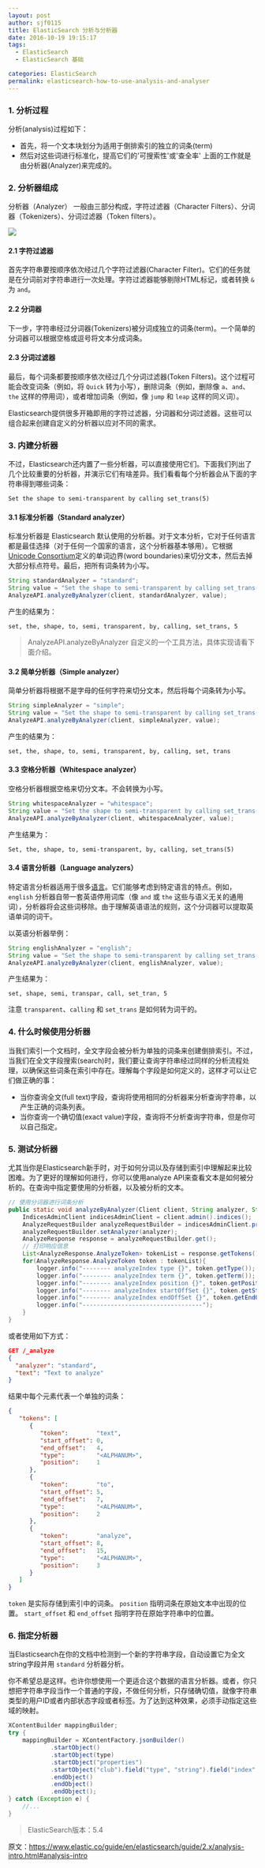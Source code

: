 ```yaml
---
layout: post
author: sjf0115
title: ElasticSearch 分析与分析器
date: 2016-10-19 19:15:17
tags:
  - ElasticSearch
  - ElasticSearch 基础

categories: ElasticSearch
permalink: elasticsearch-how-to-use-analysis-and-analyser
---
```


### 1. 分析过程

分析(analysis)过程如下：
- 首先，将一个文本块划分为适用于倒排索引的独立的词条(term)
- 然后对这些词进行标准化，提高它们的'可搜索性'或'查全率'
上面的工作就是由分析器(Analyzer)来完成的。

### 2. 分析器组成

分析器（Analyzer） 一般由三部分构成，字符过滤器（Character Filters）、分词器（Tokenizers）、分词过滤器（Token filters）。

![](https://github.com/sjf0115/PubLearnNotes/blob/master/image/ElasticSearch/elasticsearch-how-to-use-analysis-and-analyser-1.png?raw=true)

#### 2.1 字符过滤器

首先字符串要按顺序依次经过几个字符过滤器(Character Filter)。它们的任务就是在分词前对字符串进行一次处理。字符过滤器能够剔除HTML标记，或者转换 `&` 为 `and`。

#### 2.2 分词器

下一步，字符串经过分词器(Tokenizers)被分词成独立的词条(term)。一个简单的分词器可以根据空格或逗号将文本分成词条。

#### 2.3 分词过滤器

最后，每个词条都要按顺序依次经过几个分词过滤器(Token Filters)。这个过程可能会改变词条（例如，将 `Quick` 转为小写），删除词条（例如，删除像 `a`、`and`、`the` 这样的停用词），或者增加词条（例如，像 `jump` 和 `leap` 这样的同义词）。

Elasticsearch提供很多开箱即用的字符过滤器，分词器和分词过滤器。这些可以组合起来创建自定义的分析器以应对不同的需求。

### 3. 内建分析器

不过，Elasticsearch还内置了一些分析器，可以直接使用它们。下面我们列出了几个比较重要的分析器，并演示它们有啥差异。我们看看每个分析器会从下面的字符串得到哪些词条：
```
Set the shape to semi-transparent by calling set_trans(5)
```

#### 3.1  标准分析器（Standard analyzer）

标准分析器是 Elasticsearch 默认使用的分析器。对于文本分析，它对于任何语言都是最佳选择（对于任何一个国家的语言，这个分析器基本够用）。它根据[Unicode Consortium](http://www.unicode.org/reports/tr29/)定义的单词边界(word boundaries)来切分文本，然后去掉大部分标点符号。最后，把所有词条转为小写。

```java
String standardAnalyzer = "standard";
String value = "Set the shape to semi-transparent by calling set_trans(5)";
AnalyzeAPI.analyzeByAnalyzer(client, standardAnalyzer, value);
```
产生的结果为：
```
set, the, shape, to, semi, transparent, by, calling, set_trans, 5
```
> AnalyzeAPI.analyzeByAnalyzer 自定义的一个工具方法，具体实现请看下面介绍。

#### 3.2 简单分析器（Simple analyzer）

简单分析器将根据不是字母的任何字符来切分文本，然后将每个词条转为小写。
```java
String simpleAnalyzer = "simple";
String value = "Set the shape to semi-transparent by calling set_trans(5)";
AnalyzeAPI.analyzeByAnalyzer(client, simpleAnalyzer, value);
```    
产生的结果为：
```
set, the, shape, to, semi, transparent, by, calling, set, trans
```
#### 3.3 空格分析器（Whitespace analyzer）

空格分析器根据空格来切分文本。不会转换为小写。
```java
String whitespaceAnalyzer = "whitespace";
String value = "Set the shape to semi-transparent by calling set_trans(5)";
AnalyzeAPI.analyzeByAnalyzer(client, whitespaceAnalyzer, value);
```    
产生结果为：
```
Set, the, shape, to, semi-transparent, by, calling, set_trans(5)
```

#### 3.4 语言分析器（Language analyzers）

特定语言分析器适用于很多[语言](https://www.elastic.co/guide/en/elasticsearch/reference/2.4/analysis-lang-analyzer.html)。它们能够考虑到特定语言的特点。例如，`english` 分析器自带一套英语停用词库（像 `and` 或 `the` 这些与语义无关的通用词），分析器将会这些词移除。由于理解英语语法的规则，这个分词器可以提取英语单词的词干。

以英语分析器举例：
```java
String englishAnalyzer = "english";
String value = "Set the shape to semi-transparent by calling set_trans(5)";
AnalyzeAPI.analyzeByAnalyzer(client, englishAnalyzer, value);
```    
产生结果为：
```
set, shape, semi, transpar, call, set_tran, 5
```
注意 `transparent`、`calling` 和 `set_trans` 是如何转为词干的。

### 4. 什么时候使用分析器

当我们索引一个文档时，全文字段会被分析为单独的词条来创建倒排索引。不过，当我们在全文字段搜索(search)时，我们要让查询字符串经过同样的分析流程处理，以确保这些词条在索引中存在。理解每个字段是如何定义的，这样才可以让它们做正确的事：
- 当你查询全文(full text)字段，查询将使用相同的分析器来分析查询字符串，以产生正确的词条列表。
- 当你查询一个确切值(exact value)字段，查询将不分析查询字符串，但是你可以自己指定。

### 5. 测试分析器

尤其当你是Elasticsearch新手时，对于如何分词以及存储到索引中理解起来比较困难。为了更好的理解如何进行，你可以使用analyze API来查看文本是如何被分析的。在查询中指定要使用的分析器，以及被分析的文本。

```java
// 使用分词器进行词条分析
public static void analyzeByAnalyzer(Client client, String analyzer, String value){
    IndicesAdminClient indicesAdminClient = client.admin().indices();
    AnalyzeRequestBuilder analyzeRequestBuilder = indicesAdminClient.prepareAnalyze(value);
    analyzeRequestBuilder.setAnalyzer(analyzer);
    AnalyzeResponse response = analyzeRequestBuilder.get();
    // 打印响应信息
    List<AnalyzeResponse.AnalyzeToken> tokenList = response.getTokens();
    for(AnalyzeResponse.AnalyzeToken token : tokenList){
        logger.info("-------- analyzeIndex type {}", token.getType());
        logger.info("-------- analyzeIndex term {}", token.getTerm());
        logger.info("-------- analyzeIndex position {}", token.getPosition());
        logger.info("-------- analyzeIndex startOffSet {}", token.getStartOffset());
        logger.info("-------- analyzeIndex endOffSet {}", token.getEndOffset());
        logger.info("----------------------------------");
    }
}
```
或者使用如下方式：
```json
GET /_analyze
{
  "analyzer": "standard",
  "text": "Text to analyze"
}
```
结果中每个元素代表一个单独的词条：
```json
{
   "tokens": [
      {
         "token":        "text",
         "start_offset": 0,
         "end_offset":   4,
         "type":         "<ALPHANUM>",
         "position":     1
      },
      {
         "token":        "to",
         "start_offset": 5,
         "end_offset":   7,
         "type":         "<ALPHANUM>",
         "position":     2
      },
      {
         "token":        "analyze",
         "start_offset": 8,
         "end_offset":   15,
         "type":         "<ALPHANUM>",
         "position":     3
      }
   ]
}
```
`token` 是实际存储到索引中的词条。 `position` 指明词条在原始文本中出现的位置。 `start_offset` 和 `end_offset` 指明字符在原始字符串中的位置。

### 6. 指定分析器

当Elasticsearch在你的文档中检测到一个新的字符串字段，自动设置它为全文string字段并用 `standard` 分析器分析。

你不希望总是这样。也许你想使用一个更适合这个数据的语言分析器。或者，你只想把字符串字段当作一个普通的字段，不做任何分析，只存储确切值，就像字符串类型的用户ID或者内部状态字段或者标签。为了达到这种效果，必须手动指定这些域的映射。

```java
XContentBuilder mappingBuilder;
try {
    mappingBuilder = XContentFactory.jsonBuilder()
            .startObject()
            .startObject(type)
            .startObject("properties")
            .startObject("club").field("type", "string").field("index", "analyzed").field("analyzer", "english").endObject()
            .endObject()
            .endObject()
            .endObject();
} catch (Exception e) {
    //...
}
```

> ElasticSearch版本：5.4

原文：https://www.elastic.co/guide/en/elasticsearch/guide/2.x/analysis-intro.html#analysis-intro
